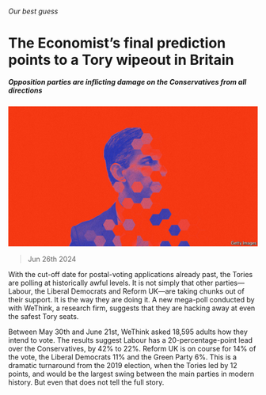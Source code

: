 ###### Our best guess

# The Economist’s final prediction points to a Tory wipeout in Britain 

##### Opposition parties are inflicting damage on the Conservatives from all directions 

![image](images/20240629_BRD001.jpg) 

> Jun 26th 2024 

With the cut-off date for postal-voting applications already past, the Tories are polling at historically awful levels. It is not simply that other parties—Labour, the Liberal Democrats and Reform UK—are taking chunks out of their support. It is the way they are doing it. A new mega-poll conducted by  with WeThink, a research firm, suggests that they are hacking away at even the safest Tory seats. 

Between May 30th and June 21st, WeThink asked 18,595 adults how they intend to vote. The results suggest Labour has a 20-percentage-point lead over the Conservatives, by 42% to 22%. Reform UK is on course for 14% of the vote, the Liberal Democrats 11% and the Green Party 6%. This is a dramatic turnaround from the 2019 election, when the Tories led by 12 points, and would be the largest swing between the main parties in modern history. But even that does not tell the full story.

